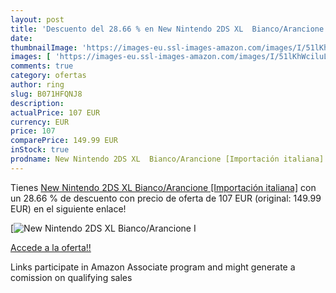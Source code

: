 ```yaml
---
layout: post
title: 'Descuento del 28.66 % en New Nintendo 2DS XL  Bianco/Arancione [I'
date: 
thumbnailImage: 'https://images-eu.ssl-images-amazon.com/images/I/51lKhWciluL._SL200_.jpg'
images: [ 'https://images-eu.ssl-images-amazon.com/images/I/51lKhWciluL._SL200_.jpg' ]
comments: true
category: ofertas
author: ring
slug: B071HFQNJ8
description:
actualPrice: 107 EUR
currency: EUR
price: 107
comparePrice: 149.99 EUR
inStock: true
prodname: New Nintendo 2DS XL  Bianco/Arancione [Importación italiana]
---
```


Tienes [New Nintendo 2DS XL  Bianco/Arancione [Importación italiana]](https://www.amazon.es/dp/B071HFQNJ8/?tag=tolees-21) con un 28.66 % de descuento con precio de oferta de 107 EUR (original: 149.99 EUR) en el siguiente enlace!

[![New Nintendo 2DS XL  Bianco/Arancione [I](https://images-eu.ssl-images-amazon.com/images/I/51lKhWciluL._SL200_.jpg)](https://www.amazon.es/dp/B071HFQNJ8/?tag=tolees-21)

[Accede a la oferta!!](https://www.amazon.es/dp/B071HFQNJ8/?tag=tolees-21)

Links participate in Amazon Associate program and might generate a comission on qualifying sales


